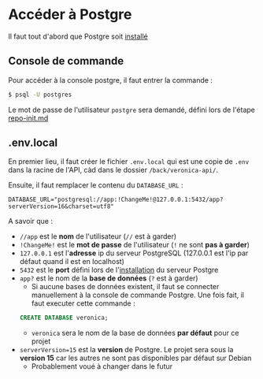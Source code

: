 # Accéder à Postgre
Il faut tout d'abord que Postgre soit [installé](/back/process/postgre-install.md)
## Console de commande
Pour accéder à la console postgre, il faut entrer la commande :
```bash
$ psql -U postgres
```
Le mot de passe de l'utilisateur `postgre` sera demandé, défini lors de l'étape [repo-init.md](/back/process/repo-init.md)
## .env.local
En premier lieu, il faut créer le fichier `.env.local` qui est une copie de `.env` dans la racine de l'API, càd dans le dossier `/back/veronica-api/`.

Ensuite, il faut remplacer le contenu du `DATABASE_URL` :
```
DATABASE_URL="postgresql://app:!ChangeMe!@127.0.0.1:5432/app?serverVersion=16&charset=utf8"
```
A savoir que :
- `//app` est le **nom** de l'utilisateur (`//` est à garder)
- `!ChangeMe!` est le **mot de passe** de l'utilisateur (`!` ne sont **pas à garder**)
- `127.0.0.1` est l'**adresse** ip du serveur PostgreSQL (127.0.0.1 est l'ip par défaut quand il est en localhost)
- `5432` est le **port** défini lors de l'[installation](/back/process/postgre-install.md) du serveur Postgre
- `app?` est le nom de la **base de données** (`?` est à garder)
    - Si aucune bases de données existent, il faut se connecter manuellement à la console de commande Postgre. Une fois fait, il faut executer cette commande :
    ```sql
    CREATE DATABASE veronica;
    ```
    - `veronica` sera le nom de la base de données **par défaut** pour ce projet
- `serverVersion=15` est la **version** de Postgre. Le projet sera sous la **version 15** car les autres ne sont pas disponibles par défaut sur Debian
    - Probablement voué à changer dans le futur